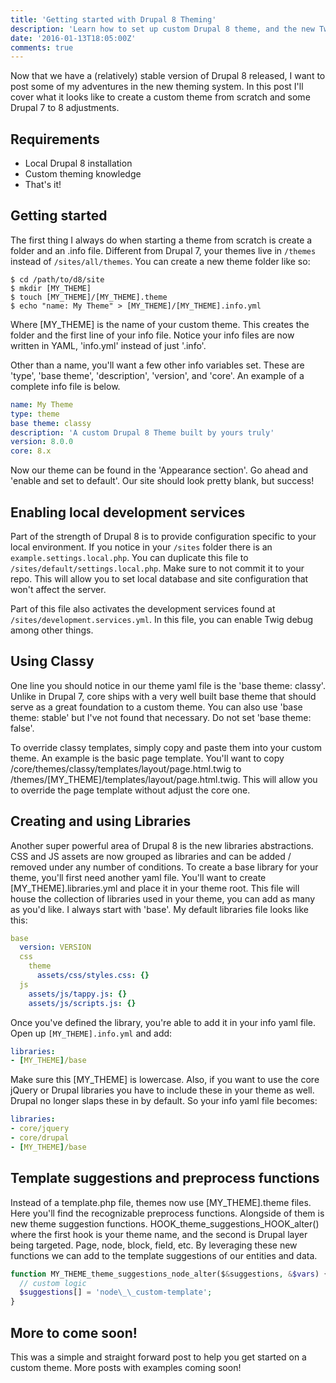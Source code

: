 ```yaml
---
title: 'Getting started with Drupal 8 Theming'
description: 'Learn how to set up custom Drupal 8 theme, and the new Twig system behind it.'
date: '2016-01-13T18:05:00Z'
comments: true
---
```


Now that we have a (relatively) stable version of Drupal 8 released, I want to post some of my adventures in the new theming system. In this post I'll cover what it looks like to create a custom theme from scratch and some Drupal 7 to 8 adjustments.

## Requirements

- Local Drupal 8 installation
- Custom theming knowledge
- That's it!

## Getting started

The first thing I always do when starting a theme from scratch is create a folder and an .info file. Different from Drupal 7, your themes live in `/themes` instead of `/sites/all/themes`. You can create a new theme folder like so:

```shell
$ cd /path/to/d8/site
$ mkdir [MY_THEME]
$ touch [MY_THEME]/[MY_THEME].theme
$ echo "name: My Theme" > [MY_THEME]/[MY_THEME].info.yml
```

Where [MY_THEME] is the name of your custom theme. This creates the folder and the first line of your info file. Notice your info files are now written in YAML, 'info.yml' instead of just '.info'.

Other than a name, you'll want a few other info variables set. These are 'type', 'base theme', 'description', 'version', and 'core'. An example of a complete info file is below.

```yaml
name: My Theme
type: theme
base theme: classy
description: 'A custom Drupal 8 Theme built by yours truly'
version: 8.0.0
core: 8.x
```

Now our theme can be found in the 'Appearance section'. Go ahead and 'enable and set to default'. Our site should look pretty blank, but success!

## Enabling local development services

Part of the strength of Drupal 8 is to provide configuration specific to your local environment. If you notice in your `/sites` folder there is an `example.settings.local.php`. You can duplicate this file to `/sites/default/settings.local.php`. Make sure to not commit it to your repo. This will allow you to set local database and site configuration that won't affect the server.

Part of this file also activates the development services found at `/sites/development.services.yml`. In this file, you can enable Twig debug among other things.

## Using Classy

One line you should notice in our theme yaml file is the 'base theme: classy'. Unlike in Drupal 7, core ships with a very well built base theme that should serve as a great foundation to a custom theme. You can also use 'base theme: stable' but I've not found that necessary. Do not set 'base theme: false'.

To override classy templates, simply copy and paste them into your custom theme. An example is the basic page template. You'll want to copy /core/themes/classy/templates/layout/page.html.twig to /themes/[MY_THEME]/templates/layout/page.html.twig. This will allow you to override the page template without adjust the core one.

## Creating and using Libraries

Another super powerful area of Drupal 8 is the new libraries abstractions. CSS and JS assets are now grouped as libraries and can be added / removed under any number of conditions. To create a base library for your theme, you'll first need another yaml file. You'll want to create [MY_THEME].libraries.yml and place it in your theme root. This file will house the collection of libraries used in your theme, you can add as many as you'd like. I always start with 'base'. My default libraries file looks like this:

```yaml
base
  version: VERSION
  css
    theme
      assets/css/styles.css: {}
  js
    assets/js/tappy.js: {}
    assets/js/scripts.js: {}
```

Once you've defined the library, you're able to add it in your info yaml file. Open up `[MY_THEME].info.yml` and add:

```yaml
libraries:
- [MY_THEME]/base
```

Make sure this [MY_THEME] is lowercase. Also, if you want to use the core jQuery or Drupal libraries you have to include these in your theme as well. Drupal no longer slaps these in by default. So your info yaml file becomes:

```yaml
libraries:
- core/jquery
- core/drupal
- [MY_THEME]/base
```

## Template suggestions and preprocess functions

Instead of a template.php file, themes now use [MY_THEME].theme files. Here you'll find the recognizable preprocess functions. Alongside of them is new theme suggestion functions. HOOK_theme_suggestions_HOOK_alter() where the first hook is your theme name, and the second is Drupal layer being targeted. Page, node, block, field, etc. By leveraging these new functions we can add to the template suggestions of our entities and data.

```php
function MY_THEME_theme_suggestions_node_alter($&suggestions, &$vars) {
  // custom logic
  $suggestions[] = 'node\_\_custom-template';
}
```

## More to come soon!

This was a simple and straight forward post to help you get started on a custom theme. More posts with examples coming soon!
